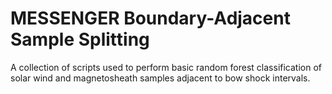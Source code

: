 # MESSENGER Boundary-Adjacent Sample Splitting

A collection of scripts used to perform basic random forest classification of solar wind and magnetosheath samples adjacent to bow shock intervals.
